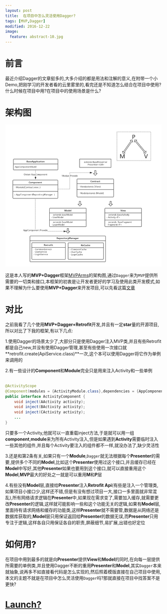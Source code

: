 ```yaml
---
layout: post
title:  在项目中怎么灵活使用Dagger?
tags: [MVP,Dagger]
modified: 2016-12-22
image:
  feature: abstract-10.jpg
---
```



# 前言

最近介绍Dagger的文章挺多的,大多介绍的都是用法和注解的意义,在附带一个小Demo,把刚学习的开发者看的云里雾里的,看完还是不知道怎么结合在项目中使用?什么时候在项目中用?在项目中的使用场景是什么?

# 架构图

![](https://github.com/JessYanCoding/MVPArms/raw/master/image/Architecture.png)


这是本人写的**MVP+Dagger**框架[MVPArms](https://github.com/JessYanCoding/MVPArms/wiki)的架构图,通过`Dagger`来为`MVP`提供所需要的一切类和接口,本框架的初衷是让开发者更好的学习及使用此类开发模式,如果不理解为什么要使用**MVP+Dagger**来开发项目,可以先看这篇[文章](https://gold.xitu.io/entry/5826c2f40ce4630056f8a18f/detail)


# 对比

之前我看了几个使用**MVP+Dagger+Retrofit**开发,并且有一定**star**量的开源项目,所以对比了下我的框架,有以下几点:

1.使用Dagger的场景太少了,大部分只是使用Dagger注入MVP类,并且有些Retrofit都是自己new,并没有使用Dagger管理,甚至有些使用一次接口就**retrofit.create(ApiService.class)**一次,这个本可以使用Dagger将它作为单例来调用的

2.有一些设计的**Component**和**Module**完全只是用来注入Activity和一些单例

```java

@ActivityScope
@Component(modules = {ActivityModule.class},dependencies = {AppComponent.class})
public interface ActivityComponent {
    void inject(AActivity activity);
    void inject(BActivity activity);
    void inject(CActivity activity);
    ...
}
```

只要多一个Activity,他就可以一直重载inject方法,于是就可以用一组**component**,**module**来为所有Activity注入,但是如果遇到**Activity**需要临时注入一些其他的组件,并且每个Activity要注入的组件都不一样,就没办法了,缺少灵活性

3.还是和第2条有关,如果只有一个**Module**,`Dagger`就无法根据每个**Presenter**的需要,提供多个不同的**Model**,比如这个**Presenter**使用过这个接口,并且缓存已经在**Model**中写好,其他**Presenter**如果也要用到这个接口,就可以直接重用这个**Model**,**MVP**最大的好处之一就是可以重用**M**和**P**层

4.有些没有**Model**层,直接给**Presenter**注入**Retrofit Api**(有些是注入一个管理类,如果项目小接口少,这样还不错,但是有没有想过项目一大,接口一多里面就非常混乱),所有网络请求逻辑在**Presenter**中,如果现在需求变了,需要加入缓存,就需要更改**Presenter**的逻辑,这样就可能影响一些和这个功能无关的逻辑,如果有**Model**层,里面持有请求网络和缓存的功能类,这样**Presenter**就不需要管,数据是从网络还是数据库获取的,**Model**层只用保证返回给**Presenter**的数据无误,而**Presenter**只用专注于逻辑,这样各自只用保证各自的职责,屏蔽细节,易扩展,出错也好定位

# 如何用?

在项目中用到最多的就是向**Presenter**提供**View**和**Model**的同时,在向每一层提供所需要的单例类,并且使用Dagger不断的重用**Presenter**和**Model**,其实`Dagger`本来就抽象,说再多不如直接看代码是怎么实现的,然后照着模版直接在自己项目中使用,本文的主题不就是在项目中怎么灵活使用`Dagger`吗?那就直接在项目中找答案不是更快?

# [Launch?](https://github.com/JessYanCoding/MVPArms/wiki)